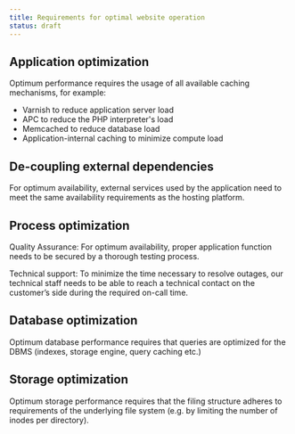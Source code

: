 ```yaml
---
title: Requirements for optimal website operation
status: draft
---
```


## Application optimization

Optimum performance requires the usage of all available caching mechanisms, for example:

* Varnish to reduce application server load
* APC to reduce the PHP interpreter's load
* Memcached to reduce database load
* Application-internal caching to minimize compute load


## De-coupling external dependencies

For optimum availability, external services used by the application need to meet the same availability requirements as the hosting platform.


## Process optimization

Quality Assurance: For optimum availability, proper application function needs to be secured by a thorough testing process.

Technical support: To minimize the time necessary to resolve outages, our technical staff needs to be able to reach a technical contact on the customer’s side during the required on-call time.


## Database optimization

Optimum database performance requires that queries are optimized for the DBMS (indexes, storage engine, query caching etc.)


## Storage optimization

Optimum storage performance requires that the filing structure adheres to requirements of the underlying file system (e.g. by limiting the number of inodes per directory).
